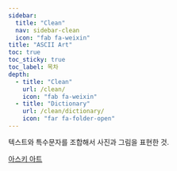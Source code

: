```yaml
---
sidebar:
  title: "Clean"
  nav: sidebar-clean
  icon: "fab fa-weixin"
title: "ASCII Art"
toc: true
toc_sticky: true
toc_label: 목차
depth: 
  - title: "Clean"
    url: /clean/
    icon: "fab fa-weixin"
  - title: "Dictionary"
    url: /clean/dictionary/
    icon: "far fa-folder-open"
---
```

텍스트와 특수문자를 조합해서 사진과 그림을 표현한 것.

[아스키 아트](https://ko.wikipedia.org/wiki/%EC%95%84%EC%8A%A4%ED%82%A4_%EC%95%84%ED%8A%B8)
